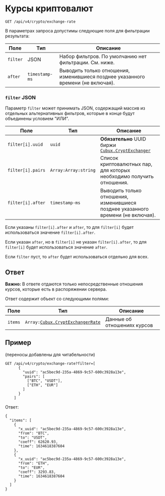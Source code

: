Курсы криптовалют
=================

```
GET /api/v4/crypto/exchange-rate
```

В параметрах запроса допустимы следующие поля для фильтрации результата:

Поле | Тип | Описание
---- | --- | --------
`filter` | JSON | Набор фильтров. По умолчанию нет фильтрации. См. ниже.
`after` | `timestamp-ms` | Выводить только отношения, изменившиеся позднее указанного времени (не включая).

### `filter` JSON

Параметр `filter` может принимать JSON, содержащий массив из отдельных
альтернативных фильтров, которые в конце будут объединены условием "ИЛИ".

Поле | Тип | Описание
---- | --- | --------
`filter[i].uuid` | `uuid` | **Обязательно** UUID биржи [`Cubux.CryptExchanger`][Cubux.CryptExchanger]
`filter[i].pairs` | `Array:Array:string` | Список криптовалютных пар, для которых необходимо получить отношения.
`filter[i].after` | `timestamp-ms` | Выводить только отношения, изменившиеся позднее указанного времени (не включая).

Если указаны `filter[i].after` и `after`, то для `filter[i]` будет
использоваться значение `filter[i].after`.

Если указан `after`, но в `filter[i]` не указан `filter[i].after`, то
для `filter[i]` будет использоваться значение `after`.

Если `filter` пуст, то `after` будет использоваться отдельно для всех.


## Ответ

**Важно:** В ответе отдаются только непосредственные отношения курсов,
которые есть в распоряжении сервера.

Ответ содержит объект со следующими полями:

Поле | Тип | Описание
---- | --- | --------
`items` | `Array:`[`Cubux.CryptExchangerRate`][Cubux.CryptExchangerRate] | Данные об отношениях курсов

## Пример

(переносы добавлены для читабельности)

```
GET /api/v4/crypto/exchange-rate?filter=[
      {
        "uuid": "ac5bec9d-235a-4869-9c57-600c3928a13e",
        "pairs": [
          ["BTC", "USDT"],
          ["ETH", "EUR"]
        ]
      }
    ]
```

Ответ:

```
{
  "items": [
    {
      "x_uuid": "ac5bec9d-235a-4869-9c57-600c3928a13e",
      "from": "BTC",
      "to": "USDT",
      "coeff": 62620.93,
      "time": 1634618387604
    },
    {
      "x_uuid": "ac5bec9d-235a-4869-9c57-600c3928a13e",
      "from": "ETH",
      "to": "EUR",
      "coeff": 3293.83,
      "time": 1634618387604
    }
  ]
}
```


[Cubux.CryptExchanger]: ../../type/global/crypt-exchanger.md
[Cubux.CryptExchangerRate]: ../../type/global/crypt-exchanger-rate.md
